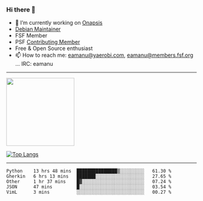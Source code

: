 ### Hi there 👋


- 🔭 I’m currently working on [Onapsis](http://onapsis.com)
- [Debian Maintainer](https://qa.debian.org/developer.php?login=eamanu%40yaerobi.com)
- FSF Member
- PSF [Contributing Member](https://www.python.org/psf/membership/#what-membership-classes-are-there)
- Free & Open Source enthusiast 
- 📫 How to reach me: eamanu@yaerobi.com, eamanu@members.fsf.org ... IRC: eamanu

---

<img height="180em" src="https://github-readme-stats.vercel.app/api?theme=dark&username=eamanu&show_icons=true&hide_border=true&&count_private=true&include_all_commits=true" />

[![Top Langs](https://github-readme-stats.vercel.app/api/top-langs/?theme=dark&username=eamanu&layout=compact)](https://github.com/anuraghazra/github-readme-stats)

---

<!--START_SECTION:waka-->
```text
Python    13 hrs 48 mins  ███████████████▒░░░░░░░░░   61.30 % 
Gherkin   6 hrs 13 mins   ███████░░░░░░░░░░░░░░░░░░   27.65 % 
Other     1 hr 37 mins    █▓░░░░░░░░░░░░░░░░░░░░░░░   07.24 % 
JSON      47 mins         █░░░░░░░░░░░░░░░░░░░░░░░░   03.54 % 
VimL      3 mins          ░░░░░░░░░░░░░░░░░░░░░░░░░   00.27 % 
```
<!--END_SECTION:waka-->
